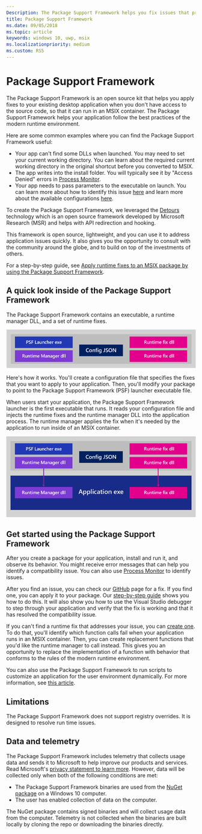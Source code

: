 ```yaml
---
Description: The Package Support Framework helps you fix issues that prevent your desktop application from running in an MSIX container.
title: Package Support Framework
ms.date: 09/05/2018
ms.topic: article
keywords: windows 10, uwp, msix
ms.localizationpriority: medium
ms.custom: RS5
---
```


# Package Support Framework

The Package Support Framework is an open source kit that helps you apply fixes to your existing desktop application when you don't have access to the source code, so that it can run in an MSIX container. The Package Support Framework helps your application follow the best practices of the modern runtime environment.

Here are some common examples where you can find the Package Support Framework useful:

* Your app can't find some DLLs when launched. You may need to set your current working directory. You can learn about the required current working directory in the original shortcut before you converted to MSIX.
* The app writes into the install folder. You will typically see it by "Access Denied" errors in [Process Monitor](https://docs.microsoft.com/windows/msix/psf/package-support-framework).
* Your app needs to pass parameters to the executable on launch. You can learn more about how to identify this issue [here](package-support-framework.md#identify-packaged-application-compatibility-issues) and learn more about the available configurations [here](https://github.com/microsoft/MSIX-PackageSupportFramework/tree/master/PsfLauncher).

To create the Package Support Framework, we leveraged the [Detours](https://www.microsoft.com/en-us/research/project/detours) technology which is an open source framework developed by Microsoft Research (MSR) and helps with API redirection and hooking.

This framework is open source, lightweight, and you can use it to address application issues quickly. It also gives you the opportunity to consult with the community around the globe, and to build on top of the investments of others.

For a step-by-step guide, see [Apply runtime fixes to an MSIX package by using the Package Support Framework](https://docs.microsoft.com/windows/uwp/porting/package-support-framework).

## A quick look inside of the Package Support Framework

The Package Support Framework contains an executable, a runtime manager  DLL, and a set of runtime fixes.

![Package Support Framework](images/package-support-framework.png)

Here's how it works. You'll create a configuration file that specifies the fixes that you want to apply to your application. Then, you'll modify your package to point to the Package Support Framework (PSF) launcher executable file.

When users start your application, the Package Support Framework launcher is the first executable that runs. It reads your configuration file and injects the runtime fixes and the runtime manager DLL into the application process. The runtime manager applies the fix when it's needed by the application to run inside of an MSIX container.

![Package Support Framework  DLL Injection](images/package-support-framework-2.png)

## Get started using the Package Support Framework

After you create a package for your application, install and run it, and observe its behavior. You might receive error messages that can help you identify a compatibility issue. You can also use [Process Monitor](https://docs.microsoft.com/sysinternals/downloads/procmon) to identify issues.

After you find an issue, you can check our [GitHub](https://github.com/Microsoft/MSIX-PackageSupportFramework/) page for a fix. If you find one, you can apply it to your package. Our [step-by-step guide](https://docs.microsoft.com/windows/uwp/porting/package-support-framework) shows you how to do this. It will also show you how to use the Visual Studio debugger to step through your application and verify that the fix is working and that it has resolved the compatibility issue.

If you can't find a runtime fix that addresses your issue, you can [create one](package-support-framework.md#create-a-runtime-fix). To do that, you'll identify which function calls fail when your application runs in an MSIX container. Then, you can create replacement functions that you'd like the runtime manager to call instead. This gives you an opportunity to replace the implementation of a function with behavior that conforms to the rules of the modern runtime environment.

You can also use the Package Support Framework to run scripts to customize an application for the user environment dynamically. For more information, see [this article](run-scripts-with-package-support-framework.md).

## Limitations

The Package Support Framework does not support registry overrides. It is designed to resolve run time issues.

## Data and telemetry

The Package Support Framework includes telemetry that collects usage data and sends it to Microsoft to help improve our products and services. Read Microsoft's [privacy statement to learn more](https://privacy.microsoft.com/en-US/privacystatement). However, data will be collected only when both of the following conditions are met:

* The Package Support Framework binaries are used from the [NuGet package](https://www.nuget.org/packages?q=packagesupportframework) on a Windows 10 computer.
* The user has enabled collection of data on the computer.

The NuGet package contains signed binaries and will collect usage data from the computer. Telemetry is not collected when the binaries are built locally by cloning the repo or downloading the binaries directly.

